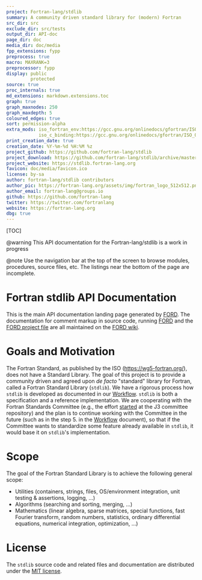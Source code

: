 ```yaml
---
project: Fortran-lang/stdlib
summary: A community driven standard library for (modern) Fortran
src_dir: src
exclude_dir: src/tests
output_dir: API-doc
page_dir: doc
media_dir: doc/media
fpp_extensions: fypp
preprocess: true
macro: MAXRANK=3
preprocessor: fypp
display: public
         protected
source: true
proc_internals: true
md_extensions: markdown.extensions.toc
graph: true
graph_maxnodes: 250
graph_maxdepth: 5
coloured_edges: true
sort: permission-alpha
extra_mods: iso_fortran_env:https://gcc.gnu.org/onlinedocs/gfortran/ISO_005fFORTRAN_005fENV.html
            iso_c_binding:https://gcc.gnu.org/onlinedocs/gfortran/ISO_005fC_005fBINDING.html#ISO_005fC_005fBINDING
print_creation_date: true
creation_date: %Y-%m-%d %H:%M %z
project_github: https://github.com/fortran-lang/stdlib
project_download: https://github.com/fortran-lang/stdlib/archive/master.zip
project_website: https://stdlib.fortran-lang.org
favicon: doc/media/favicon.ico
license: by-sa
author: fortran-lang/stdlib contributors
author_pic: https://fortran-lang.org/assets/img/fortran_logo_512x512.png
author_email: fortran-lang@groups.io
github: https://github.com/fortran-lang
twitter: https://twitter.com/fortranlang
website: https://fortran-lang.org
dbg: true
---
```


[TOC]

@warning This API documentation for the Fortran-lang/stdlib is a work in progress

@note
Use the navigation bar at the top of the screen to browse modules, procedures, source files, etc.
The listings near the bottom of the page are incomplete.

Fortran stdlib API Documentation
================================

This is the main API documentation landing page generated by [FORD].
The documentation for comment markup in source code, running [FORD] and the [FORD project file] are all maintained on the [FORD wiki].

[FORD]: https://github.com/Fortran-FOSS-Programmers/ford#readme
[FORD wiki]: https://github.com/Fortran-FOSS-Programmers/ford/wiki
[FORD project file]: https://github.com/fortran-lang/stdlib/blob/master/API-doc-FORD-file.md

Goals and Motivation
====================

The Fortran Standard, as published by the ISO (https://wg5-fortran.org/), does
not have a Standard Library. The goal of this project is to provide a community
driven and agreed upon *de facto* "standard" library for Fortran, called a
Fortran Standard Library (`stdlib`). We have a rigorous process how `stdlib` is
developed as documented in our [Workflow](page/contributing/Workflow.html). `stdlib` is both a
specification and a reference implementation. We are cooperating with the
Fortran Standards Committee (e.g., the effort
[started](https://github.com/j3-fortran/fortran_proposals/issues/104) at the J3
committee repository) and the plan is to continue working with the Committee in
the future (such as in the step 5. in the [Workflow](page/contributing/Workflow.html) document), so
that if the Committee wants to standardize some feature already available in `stdlib`, it would
base it on `stdlib`'s implementation.

Scope
=====

The goal of the Fortran Standard Library is to achieve the following general scope:

* Utilities (containers, strings, files, OS/environment integration, unit
  testing & assertions, logging,  ...)
* Algorithms (searching and sorting, merging, ...)
* Mathematics (linear algebra, sparse matrices, special functions, fast Fourier
  transform, random numbers, statistics, ordinary differential equations,
  numerical integration, optimization, ...)

License
=======

The `stdlib` source code and related files and documentation are distributed under the [MIT license](page/License.html).
